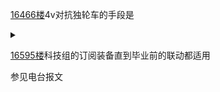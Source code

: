 [16466楼](https://bbs.nga.cn/read.php?tid=27130525&page=824#l16466)4v对抗独轮车的手段是

<details>
  <summary></summary>
  
  蓝鸟乐子，湾友组成哥杀队誓要守护会长，他们选择的手段是。。。

  <details>
    <summary></summary>
    <img src="https://img.nga.178.com/attachments/mon_202106/25/-zue37Q2o-6gn3ZbT3cSjx-sg.jpg.medium.jpg"></img>
  </details>
  
</details>

[16595楼](https://bbs.nga.cn/read.php?tid=27130525&page=830#l16595)科技组的订阅装备直到毕业前的联动都适用

参见电台报文